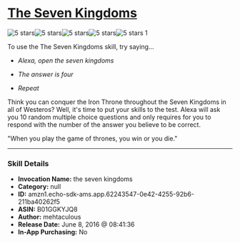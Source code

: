 # [The Seven Kingdoms](http://alexa.amazon.com/#skills/amzn1.echo-sdk-ams.app.62243547-0e42-4255-92b6-211ba40262f5)
![5 stars](../../images/ic_star_black_18dp_1x.png)![5 stars](../../images/ic_star_black_18dp_1x.png)![5 stars](../../images/ic_star_black_18dp_1x.png)![5 stars](../../images/ic_star_black_18dp_1x.png)![5 stars](../../images/ic_star_black_18dp_1x.png) 1

To use the The Seven Kingdoms skill, try saying...

* *Alexa, open the seven kingdoms*

* *The answer is four*

* *Repeat*

Think you can conquer the Iron Throne throughout the Seven Kingdoms in all of Westeros? Well, it's time to put your skills to the test. Alexa will ask you 10 random multiple choice questions and only requires for you to respond with the number of the answer you believe to be correct.

"When you play the game of thrones, you win or you die."

***

### Skill Details

* **Invocation Name:** the seven kingdoms
* **Category:** null
* **ID:** amzn1.echo-sdk-ams.app.62243547-0e42-4255-92b6-211ba40262f5
* **ASIN:** B01GGKYJQ8
* **Author:** mehtaculous
* **Release Date:** June 8, 2016 @ 08:41:36
* **In-App Purchasing:** No
